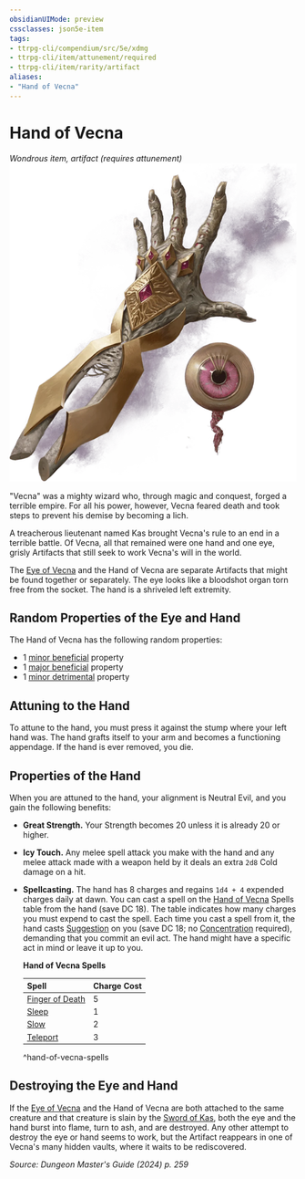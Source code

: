 ```yaml
---
obsidianUIMode: preview
cssclasses: json5e-item
tags:
- ttrpg-cli/compendium/src/5e/xdmg
- ttrpg-cli/item/attunement/required
- ttrpg-cli/item/rarity/artifact
aliases: 
- "Hand of Vecna"
---
```

# Hand of Vecna
*Wondrous item, artifact (requires attunement)*  
![](Misc%20Files/CLI/compendium/items/img/eye-and-hand-of-vecna.webp#right)


"Vecna" was a mighty wizard who, through magic and conquest, forged a terrible empire. For all his power, however, Vecna feared death and took steps to prevent his demise by becoming a lich.

A treacherous lieutenant named Kas brought Vecna's rule to an end in a terrible battle. Of Vecna, all that remained were one hand and one eye, grisly Artifacts that still seek to work Vecna's will in the world.

The [Eye of Vecna](Misc%20Files/CLI/compendium/items/eye-of-vecna-xdmg.md) and the Hand of Vecna are separate Artifacts that might be found together or separately. The eye looks like a bloodshot organ torn free from the socket. The hand is a shriveled left extremity.

## Random Properties of the Eye and Hand

The Hand of Vecna has the following random properties:

- 1 [minor beneficial](Misc%20Files/CLI/compendium/tables/artifact-properties-minor-beneficial-properties-xdmg.md) property  
- 1 [major beneficial](Misc%20Files/CLI/compendium/tables/artifact-properties-major-beneficial-properties-xdmg.md) property  
- 1 [minor detrimental](Misc%20Files/CLI/compendium/tables/artifact-properties-minor-detrimental-properties-xdmg.md) property  

## Attuning to the Hand

To attune to the hand, you must press it against the stump where your left hand was. The hand grafts itself to your arm and becomes a functioning appendage. If the hand is ever removed, you die.

## Properties of the Hand

When you are attuned to the hand, your alignment is Neutral Evil, and you gain the following benefits:

- **Great Strength.** Your Strength becomes 20 unless it is already 20 or higher.  
- **Icy Touch.** Any melee spell attack you make with the hand and any melee attack made with a weapon held by it deals an extra `2d8` Cold damage on a hit.  
- **Spellcasting.** The hand has 8 charges and regains `1d4 + 4` expended charges daily at dawn. You can cast a spell on the [Hand of Vecna](Misc%20Files/CLI/compendium/items/hand-of-vecna-xdmg.md) Spells table from the hand (save DC 18). The table indicates how many charges you must expend to cast the spell. Each time you cast a spell from it, the hand casts [Suggestion](Misc%20Files/CLI/compendium/spells/suggestion-xphb.md) on you (save DC 18; no [Concentration](Misc%20Files/CLI/rules/conditions.md#Concentration) required), demanding that you commit an evil act. The hand might have a specific act in mind or leave it up to you.  

    **Hand of Vecna Spells**  

    | Spell | Charge Cost |  
    |-------|-------------|  
    | [Finger of Death](Misc%20Files/CLI/compendium/spells/finger-of-death-xphb.md) | 5 |  
    | [Sleep](Misc%20Files/CLI/compendium/spells/sleep-xphb.md) | 1 |  
    | [Slow](Misc%20Files/CLI/compendium/spells/slow-xphb.md) | 2 |  
    | [Teleport](Misc%20Files/CLI/compendium/spells/teleport-xphb.md) | 3 |  
    ^hand-of-vecna-spells  

## Destroying the Eye and Hand

If the [Eye of Vecna](Misc%20Files/CLI/compendium/items/eye-of-vecna-xdmg.md) and the Hand of Vecna are both attached to the same creature and that creature is slain by the [Sword of Kas](Misc%20Files/CLI/compendium/items/sword-of-kas-xdmg.md), both the eye and the hand burst into flame, turn to ash, and are destroyed. Any other attempt to destroy the eye or hand seems to work, but the Artifact reappears in one of Vecna's many hidden vaults, where it waits to be rediscovered.

*Source: Dungeon Master's Guide (2024) p. 259*